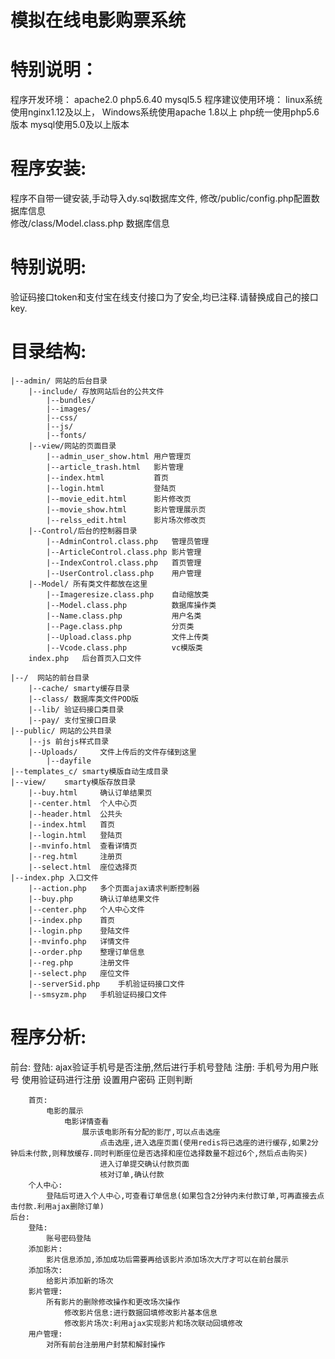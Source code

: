 # 模拟在线电影购票系统

# 特别说明：
  程序开发环境：
    apache2.0  php5.6.40  mysql5.5
    程序建议使用环境：
  linux系统使用nginx1.12及以上，
  Windows系统使用apache 1.8以上
  php统一使用php5.6版本
  mysql使用5.0及以上版本


# 程序安装:
  程序不自带一键安装,手动导入dy.sql数据库文件,
  修改/public/config.php配置数据库信息  
  修改/class/Model.class.php 数据库信息

# 特别说明:
  验证码接口token和支付宝在线支付接口为了安全,均已注释.请替换成自己的接口key.

# 目录结构:

	|--admin/ 网站的后台目录
		|--include/ 存放网站后台的公共文件
			|--bundles/
			|--images/
			|--css/
			|--js/
			|--fonts/
	    |--view/网站的页面目录
			|--admin_user_show.html	用户管理页
			|--article_trash.html	影片管理
			|--index.html			首页
			|--login.html			登陆页
			|--movie_edit.html		影片修改页
			|--movie_show.html		影片管理展示页
			|--relss_edit.html		影片场次修改页
		|--Control/后台的控制器目录
			|--AdminControl.class.php	管理员管理
			|--ArticleControl.class.php	影片管理
			|--IndexControl.class.php	首页管理
			|--UserControl.class.php	用户管理
		|--Model/ 所有类文件都放在这里
			|--Imageresize.class.php	自动缩放类
			|--Model.class.php			数据库操作类
			|--Name.class.php			用户名类
			|--Page.class.php			分页类
			|--Upload.class.php			文件上传类
			|--Vcode.class.php			vc模版类
		index.php	后台首页入口文件

	|--/  网站的前台目录
		|--cache/ smarty缓存目录
		|--class/ 数据库类文件POD版
		|--lib/	验证码接口类目录
		|--pay/	支付宝接口目录
	|--public/ 网站的公共目录
		|--js 前台js样式目录
		|--Uploads/     文件上传后的文件存储到这里
			|--dayfile
	|--templates_c/	smarty模版自动生成目录
	|--view/	smarty模版存放目录
		|--buy.html		确认订单结果页
		|--center.html	个人中心页
		|--header.html	公共头
		|--index.html	首页
		|--login.html	登陆页
		|--mvinfo.html	查看详情页
		|--reg.html		注册页
		|--select.html	座位选择页
	|--index.php 入口文件
		|--action.php	多个页面ajax请求判断控制器
		|--buy.php		确认订单结果文件
		|--center.php	个人中心文件
		|--index.php	首页
		|--login.php	登陆文件
		|--mvinfo.php	详情文件
		|--order.php	整理订单信息
		|--reg.php		注册文件
		|--select.php	座位文件
		|--serverSid.php	手机验证码接口文件
		|--smsyzm.php	手机验证码接口文件

# 程序分析:
前台:
		登陆:
			ajax验证手机号是否注册,然后进行手机号登陆
		注册:
			手机号为用户账号
				使用验证码进行注册
			设置用户密码
				正则判断

		首页:
			电影的展示
				电影详情查看
					展示该电影所有分配的影厅,可以点击选座
						点击选座,进入选座页面(使用redis将已选座的进行缓存,如果2分钟后未付款,则释放缓存.同时判断座位是否选择和座位选择数量不超过6个,然后点击购买)
						进入订单提交确认付款页面
						核对订单,确认付款
		个人中心:
			登陆后可进入个人中心,可查看订单信息(如果包含2分钟内未付款订单,可再直接去点击付款.利用ajax删除订单)
	后台:
		登陆:
			账号密码登陆
		添加影片:
			影片信息添加,添加成功后需要再给该影片添加场次大厅才可以在前台展示
		添加场次:
			给影片添加新的场次
		影片管理:
			所有影片的删除修改操作和更改场次操作
				修改影片信息:进行数据回填修改影片基本信息
				修改影片场次:利用ajax实现影片和场次联动回填修改
		用户管理:
			对所有前台注册用户封禁和解封操作

